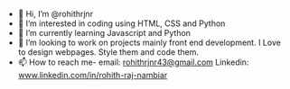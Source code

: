 - 👋 Hi, I’m @rohithrjnr
- 👀 I’m interested in coding using HTML, CSS and Python
- 🌱 I’m currently learning Javascript and Python
- 💞️ I’m looking to work on projects mainly front end development. I Love to design webpages. Style them and code them.
- 📫 How to reach me- email: rohithrjnr43@gmail.com Linkedin: www.linkedin.com/in/rohith-raj-nambiar

 

<!---
rohithrjnr/rohithrjnr is a ✨ special ✨ repository because its `README.md` (this file) appears on your GitHub profile.
You can click the Preview link to take a look at your changes.
--->
